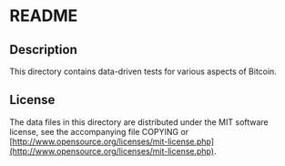 # README

## Description

This directory contains data-driven tests for various aspects of Bitcoin.

## License

The data files in this directory are distributed under the MIT software license, see the accompanying file COPYING or [http://www.opensource.org/licenses/mit-license.php](http://www.opensource.org/licenses/mit-license.php).

